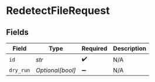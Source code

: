 # RedetectFileRequest


## Fields

| Field              | Type               | Required           | Description        |
| ------------------ | ------------------ | ------------------ | ------------------ |
| `id`               | *str*              | :heavy_check_mark: | N/A                |
| `dry_run`          | *Optional[bool]*   | :heavy_minus_sign: | N/A                |